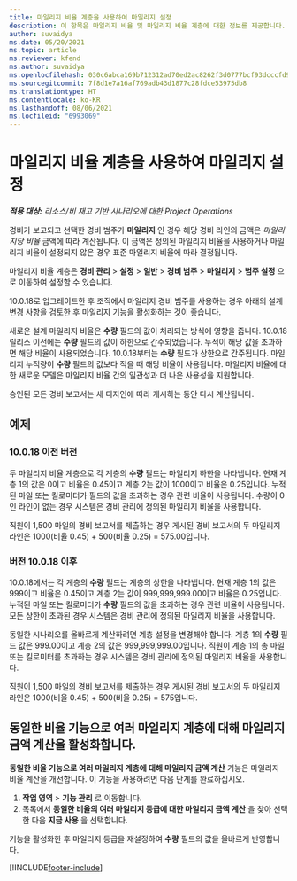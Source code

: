 ```yaml
---
title: 마일리지 비율 계층을 사용하여 마일리지 설정
description: 이 항목은 마일리지 비율 및 마일리지 비율 계층에 대한 정보를 제공합니다.
author: suvaidya
ms.date: 05/20/2021
ms.topic: article
ms.reviewer: kfend
ms.author: suvaidya
ms.openlocfilehash: 030c6abca169b712312ad70ed2ac8262f3d0777bcf93dcccfd956f2f9e0ea77c
ms.sourcegitcommit: 7f8d1e7a16af769adb43d1877c28fdce53975db8
ms.translationtype: HT
ms.contentlocale: ko-KR
ms.lasthandoff: 08/06/2021
ms.locfileid: "6993069"
---
```

# <a name="set-up-mileage-using-mileage-rate-tiers"></a>마일리지 비율 계층을 사용하여 마일리지 설정

_**적용 대상:** 리소스/비 재고 기반 시나리오에 대한 Project Operations_

경비가 보고되고 선택한 경비 범주가 **마일리지** 인 경우 해당 경비 라인의 금액은 *마일리지당 비율* 금액에 따라 계산됩니다. 이 금액은 정의된 마일리지 비율을 사용하거나 마일리지 비율이 설정되지 않은 경우 표준 마일리지 비율에 따라 결정됩니다. 

마일리지 비율 계층은 **경비 관리** > **설정** > **일반** > **경비 범주** > **마일리지** > **범주 설정** 으로 이동하여 설정할 수 있습니다.

10.0.18로 업그레이드한 후 조직에서 마일리지 경비 범주를 사용하는 경우 아래의 설계 변경 사항을 검토한 후 마일리지 기능을 활성화하는 것이 좋습니다. 

새로운 설계 마일리지 비율은 **수량** 필드의 값이 처리되는 방식에 영향을 줍니다. 10.0.18 릴리스 이전에는 **수량** 필드의 값이 하한으로 간주되었습니다. 누적이 해당 값을 초과하면 해당 비율이 사용되었습니다.  10.0.18부터는 **수량** 필드가 상한으로 간주됩니다. 마일리지 누적량이 **수량** 필드의 값보다 적을 때 해당 비율이 사용됩니다.  마일리지 비율에 대한 새로운 모델은 마일리지 비율 간의 일관성과 더 나은 사용성을 지원합니다.   

승인된 모든 경비 보고서는 새 디자인에 따라 게시하는 동안 다시 계산됩니다.

## <a name="example"></a>예제
 
### <a name="before-version-10018"></a>10.0.18 이전 버전
두 마일리지 비율 계층으로 각 계층의 **수량** 필드는 마일리지 하한을 나타냅니다. 현재 계층 1의 값은 0이고 비율은 0.45이고 계층 2는 값이 1000이고 비율은 0.25입니다. 누적된 마일 또는 킬로미터가 필드의 값을 초과하는 경우 관련 비율이 사용됩니다. 수량이 0인 라인이 없는 경우 시스템은 경비 관리에 정의된 마일리지 비율을 사용합니다. 
 
직원이 1,500 마일의 경비 보고서를 제출하는 경우 게시된 경비 보고서의 두 마일리지 라인은 1000(비율 0.45) + 500(비율 0.25) = 575.00입니다.

### <a name="after-version-10018"></a>버전 10.0.18 이후
10.0.18에서는 각 계층의 **수량** 필드는 계층의 상한을 나타냅니다. 현재 계층 1의 값은 999이고 비율은 0.45이고 계층 2는 값이 999,999,999.00이고 비율은 0.25입니다. 누적된 마일 또는 킬로미터가 **수량** 필드의 값을 초과하는 경우 관련 비율이 사용됩니다. 모든 상한이 초과된 경우 시스템은 경비 관리에 정의된 마일리지 비율을 사용합니다. 
 
동일한 시나리오를 올바르게 계산하려면 계층 설정을 변경해야 합니다. 계층 1의 **수량** 필드 값은 999.00이고 계층 2의 값은 999,999,999.00입니다. 직원이 계층 1의 총 마일 또는 킬로미터를 초과하는 경우 시스템은 경비 관리에 정의된 마일리지 비율을 사용합니다. 
  
직원이 1,500 마일의 경비 보고서를 제출하는 경우 게시된 경비 보고서의 두 마일리지 라인은 1000(비율 0.45) + 500(비율 0.25) = 575입니다.

## <a name="enable-the-mileage-amount-calculation-for-multiple-mileage-tiers-with-same-rate-feature"></a>동일한 비율 기능으로 여러 마일리지 계층에 대해 마일리지 금액 계산을 활성화합니다.

**동일한 비율 기능으로 여러 마일리지 계층에 대해 마일리지 금액 계산** 기능은 마일리지 비율 계산을 개선합니다. 이 기능을 사용하려면 다음 단계를 완료하십시오.

1. **작업 영역** > **기능 관리** 로 이동합니다. 
2. 목록에서 **동일한 비율의 여러 마일리지 등급에 대한 마일리지 금액 계산** 을 찾아 선택한 다음 **지금 사용** 을 선택합니다.

기능을 활성화한 후 마일리지 등급을 재설정하여 **수량** 필드의 값을 올바르게 반영합니다. 


[!INCLUDE[footer-include](../includes/footer-banner.md)]
